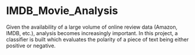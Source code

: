 # IMDB_Movie_Analysis
Given the availability of a large volume of online review data (Amazon, IMDB, etc.), analysis becomes increasingly important. In this project, a classifier is built which evaluates the polarity of a piece of text being either positive or negative.
